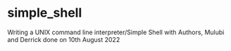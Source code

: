 # simple_shell
Writing a UNIX command line interpreter/Simple Shell with Authors, Mulubi and Derrick done on 10th August 2022
